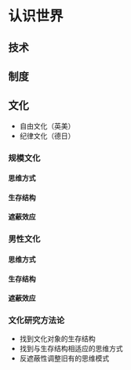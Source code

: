 # 认识世界

## 技术

## 制度

## 文化
- 自由文化（英美）
- 纪律文化（德日）

### 规模文化

#### 思维方式

#### 生存结构

#### 遮蔽效应

### 男性文化

#### 思维方式

#### 生存结构

#### 遮蔽效应

### 文化研究方法论
- 找到文化对象的生存结构
- 找到与生存结构相适应的思维方式
- 反遮蔽性调整旧有的思维模式